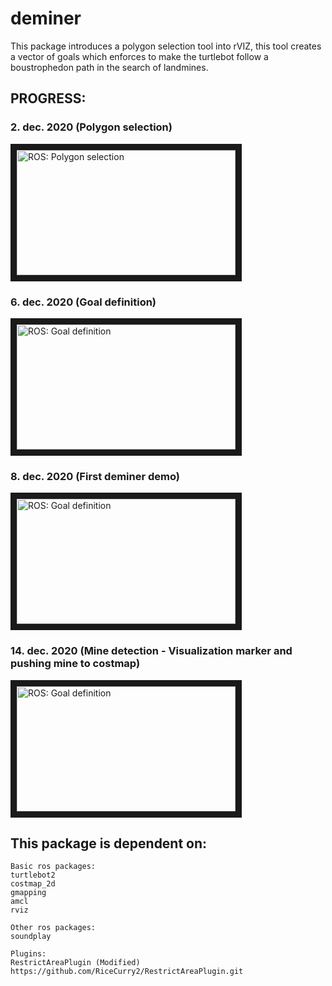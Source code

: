 # deminer
This package introduces a polygon selection tool into rVIZ, this tool creates a vector of goals which enforces to make the turtlebot follow a boustrophedon path in the search of landmines. 


## PROGRESS:

### 2. dec. 2020 (Polygon selection)
<a href="http://www.youtube.com/watch?feature=player_embedded&v=NvEaoHpKGbo
" target="_blank"><img src="http://img.youtube.com/vi/NvEaoHpKGbo/0.jpg" 
alt="ROS: Polygon selection" width="350" height="200" border="10" /></a>

### 6. dec. 2020 (Goal definition)
<a href="http://www.youtube.com/watch?feature=player_embedded&v=31A7WzORXv4
" target="_blank"><img src="http://img.youtube.com/vi/31A7WzORXv4/0.jpg" 
alt="ROS: Goal definition " width="350" height="200" border="10" /></a>

### 8. dec. 2020 (First deminer demo)
<a href="http://www.youtube.com/watch?feature=player_embedded&v=ZuduOq9qJUk
" target="_blank"><img src="http://img.youtube.com/vi/ZuduOq9qJUk/0.jpg" 
alt="ROS: Goal definition " width="350" height="200" border="10" /></a>

### 14. dec. 2020 (Mine detection - Visualization marker and pushing mine to costmap)
<a href="http://www.youtube.com/watch?feature=player_embedded&v=hSuWZwFAAdM
" target="_blank"><img src="http://img.youtube.com/vi/hSuWZwFAAdM/0.jpg" 
alt="ROS: Goal definition " width="350" height="200" border="10" /></a>


## This package is dependent on:

    Basic ros packages:
    turtlebot2
    costmap_2d
    gmapping
    amcl
    rviz

    Other ros packages:
    soundplay

    Plugins:
    RestrictAreaPlugin (Modified) https://github.com/RiceCurry2/RestrictAreaPlugin.git






